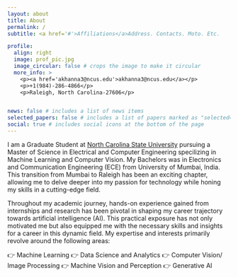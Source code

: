```yaml
---
layout: about
title: About
permalink: /
subtitle: <a href='#'>Affiliations</a>Address. Contacts. Moto. Etc.

profile:
  align: right
  image: prof_pic.jpg
  image_circular: false # crops the image to make it circular
  more_info: >
    <p><a href='akhanna3@ncus.edu'>akhanna3@ncus.edu</a></p>
    <p>+1(984)-286-4866</p>
    <p>Raleigh, North Carolina-27606</p>


news: false # includes a list of news items
selected_papers: false # includes a list of papers marked as "selected={true}"
social: true # includes social icons at the bottom of the page
---
```

I am a Graduate Student at [North Carolina State University](https://ece.ncsu.edu/grad/) pursuing a Master of Science in Electrical and Computer Engineering specilizing in Machine Learning and Computer Vision. My Bachelors was in Electronics and Communication Engineering (ECE) from University of Mumbai, India. This transition from Mumbai to Raleigh has been an exciting chapter, allowing me to delve deeper into my passion for technology while honing my skills in a cutting-edge field.  

Throughout my academic journey, hands-on experience gained from internships and research has been pivotal in shaping my career trajectory towards artificial intelligence (AI). This practical exposure has not only motivated me but also equipped me with the necessary skills and insights for a career in this dynamic field. My expertise and interests primarily revolve around the following areas:

👉 Machine Learning
👉 Data Science and Analytics
👉 Computer Vision/ Image Processing
👉 Machine Vision and Perception
👉 Generative AI

